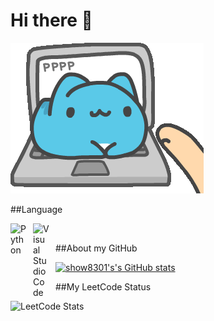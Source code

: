# Hi there 👋

![capoo working](./capoo-bugcat.gif)

##Language

<img align="left" alt="Python" width="26px" src="https://www.svgrepo.com/show/354238/python.svg" style="padding-right:10px;" />
<img align="left" alt="Visual Studio Code" width="26px" src="https://cdn.jsdelivr.net/gh/devicons/devicon/icons/vscode/vscode-original.svg" style="padding-right:10px;" />

<br />

##About my GitHub

[![show8301's's GitHub stats](https://github-readme-stats.vercel.app/api?username=show8301&show_icons=true&theme=solarized-light&count_private=true)](https://github.com/show8301)


##My LeetCode Status

![LeetCode Stats](https://leetcard.jacoblin.cool/b27873027?theme=forest&font=Source%20Sans%20Pro&ext=activity)


<!--
**show8301/show8301** is a ✨ _special_ ✨ repository because its `README.md` (this file) appears on your GitHub profile.

Here are some ideas to get you started:

- 🔭 I’m currently working on ...
- 🌱 I’m currently learning ...
- 👯 I’m looking to collaborate on ...
- 🤔 I’m looking for help with ...
- 💬 Ask me about ...
- 📫 How to reach me: ...
- 😄 Pronouns: ...
- ⚡ Fun fact: ...
-->
